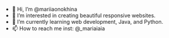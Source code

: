 - 👋 Hi, I’m @mariiaonokhina
- 👀 I’m interested in creating beautiful responsive websites.
- 🌱 I’m currently learning web development, Java, and Python.
- 📫 How to reach me inst: @_mariaiaia
